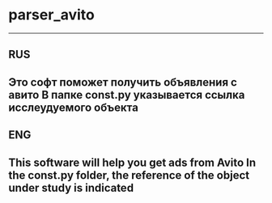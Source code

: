 # parser_avito
--------
## RUS
Это софт поможет получить объявления с авито
В папке const.py указывается ссылка исслеудуемого объекта
--------
## ENG
This software will help you get ads from Avito
In the const.py folder, the reference of the object under study is indicated
--------

